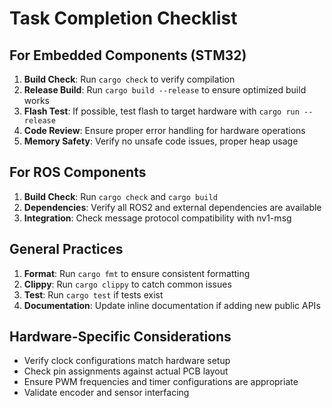 # Task Completion Checklist

## For Embedded Components (STM32)
1. **Build Check**: Run `cargo check` to verify compilation
2. **Release Build**: Run `cargo build --release` to ensure optimized build works
3. **Flash Test**: If possible, test flash to target hardware with `cargo run --release`
4. **Code Review**: Ensure proper error handling for hardware operations
5. **Memory Safety**: Verify no unsafe code issues, proper heap usage

## For ROS Components  
1. **Build Check**: Run `cargo check` and `cargo build`
2. **Dependencies**: Verify all ROS2 and external dependencies are available
3. **Integration**: Check message protocol compatibility with nv1-msg

## General Practices
1. **Format**: Run `cargo fmt` to ensure consistent formatting
2. **Clippy**: Run `cargo clippy` to catch common issues
3. **Test**: Run `cargo test` if tests exist
4. **Documentation**: Update inline documentation if adding new public APIs

## Hardware-Specific Considerations
- Verify clock configurations match hardware setup
- Check pin assignments against actual PCB layout  
- Ensure PWM frequencies and timer configurations are appropriate
- Validate encoder and sensor interfacing
